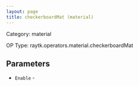 ```yaml
---
layout: page
title: checkerboardMat (material)
---
```


Category: material

OP Type: raytk.operators.material.checkerboardMat

## Parameters

* `Enable` -

